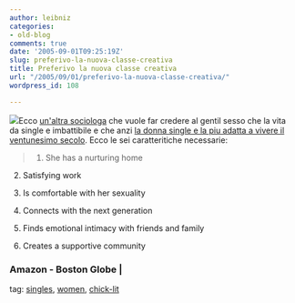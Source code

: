 ```yaml
---
author: leibniz
categories:
- old-blog
comments: true
date: '2005-09-01T09:25:19Z'
slug: preferivo-la-nuova-classe-creativa
title: Preferivo la nuova classe creativa
url: "/2005/09/01/preferivo-la-nuova-classe-creativa/"
wordpress_id: 108

---
```

![](https://ribas.e.eresmas.net/labanda/cuadros_labanda/p_pisces.gif)Ecco [un'altra sociologa](https://www.boston.com/news/globe/ideas/articles/2005/08/28/one_no_longer_the_loneliest_number/) che vuole far credere al gentil sesso che la
vita da single e imbattibile e che anzi [la donna single e la piu adatta
a vivere il ventunesimo secolo](https://www.amazon.com/exec/obidos/tg/detail/-/0807065226/ref=ase_artandlies-20/103-4597999-4443059?v=glance&s=books). Ecco le sei caratteritiche necessarie:


> 1. She has a nurturing home  

2. Satisfying work  

3. Is comfortable with her
sexuality  

4. Connects with the next generation  

5. Finds emotional intimacy
with friends and family  

6. Creates a supportive community





### Amazon - Boston Globe |
tag: [singles](https://www.technorati.com/tags/singles), [women](https://www.technorati.com/tags/women), [chick-lit](https://www.technorati.com/tags/chick-lit)

  

  
  
  

